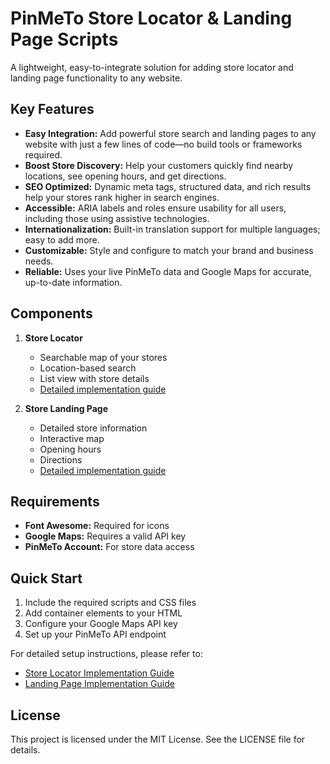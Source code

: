 # PinMeTo Store Locator & Landing Page Scripts

A lightweight, easy-to-integrate solution for adding store locator and landing page functionality to any website.

## Key Features

- **Easy Integration:** Add powerful store search and landing pages to any website with just a few lines of code—no build tools or frameworks required.
- **Boost Store Discovery:** Help your customers quickly find nearby locations, see opening hours, and get directions.
- **SEO Optimized:** Dynamic meta tags, structured data, and rich results help your stores rank higher in search engines.
- **Accessible:** ARIA labels and roles ensure usability for all users, including those using assistive technologies.
- **Internationalization:** Built-in translation support for multiple languages; easy to add more.
- **Customizable:** Style and configure to match your brand and business needs.
- **Reliable:** Uses your live PinMeTo data and Google Maps for accurate, up-to-date information.

## Components

1. **Store Locator**
   - Searchable map of your stores
   - Location-based search
   - List view with store details
   - [Detailed implementation guide](docs/store-locator.md)

2. **Store Landing Page**
   - Detailed store information
   - Interactive map
   - Opening hours
   - Directions
   - [Detailed implementation guide](docs/landing-page.md)

## Requirements

- **Font Awesome:** Required for icons
- **Google Maps:** Requires a valid API key
- **PinMeTo Account:** For store data access

## Quick Start

1. Include the required scripts and CSS files
2. Add container elements to your HTML
3. Configure your Google Maps API key
4. Set up your PinMeTo API endpoint

For detailed setup instructions, please refer to:
- [Store Locator Implementation Guide](docs/store-locator.md)
- [Landing Page Implementation Guide](docs/landing-page.md)

## License

This project is licensed under the MIT License. See the LICENSE file for details.